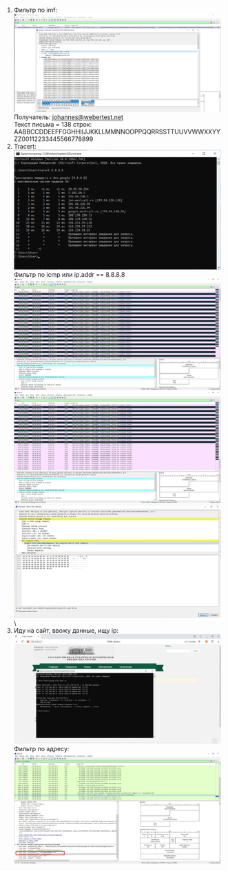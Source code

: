1. Фильтр по imf:\
![1.jpg](1.jpg)\
Получатель: johannes@webertest.net\
Текст письма = 138 строк: AABBCCDDEEFFGGHHIIJJKKLLMMNNOOPPQQRRSSTTUUVVWWXXYYZZ00112233445566778899
2. Tracert:
![2.jpg](2.jpg)\
Фильтр по icmp или ip.addr == 8.8.8.8
![3.jpg](3.jpg)\
![4.jpg](4.jpg)\
![5.jpg](5.jpg)\
3. Иду на сайт, ввожу данные, ищу ip:
![6.jpg](6.jpg)
Фильтр по адресу:\
![7.jpg](7.jpg)